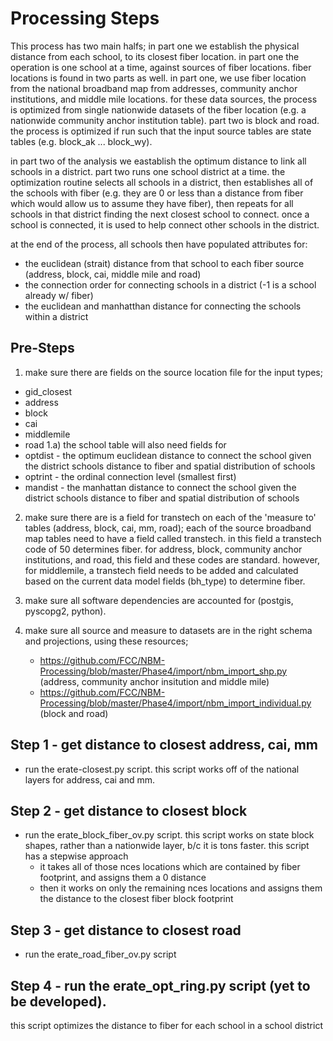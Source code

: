 Processing Steps
================
This process has two main halfs;  in part one we establish the physical distance from each school, to its closest fiber location.  in part one the operation is one school at a time, against sources of fiber locations.  fiber locations is found in two parts as well.  in part one, we use fiber location from the national broadband map from addresses, community anchor institutions, and middle mile locations.  for these data sources, the process is optimized from single nationwide datasets of the fiber location (e.g. a nationwide community anchor institution table).  part two is block and road.  the process is optimized if run such that the input source tables are state tables (e.g. block_ak ... block_wy).   

in part two of the analysis we eastablish the optimum distance to link all schools in a district.  part two runs one school district at a time.  the optimization routine selects all schools in a district, then establishes all of the schools with fiber (e.g. they are 0 or less than a distance from fiber which would allow us to assume they have fiber), then repeats for all schools in that district finding the next closest school to connect.  once a school is connected, it is used to help connect other schools in the district.

at the end of the process, all schools then have populated attributes for:
- the euclidean (strait) distance from that school to each fiber source (address, block, cai, middle mile and road)
- the connection order for connecting schools in a district (-1 is a school already w/ fiber)
- the euclidean and manhatthan distance for connecting the schools within a district



Pre-Steps
---------

1) make sure there are fields on the source location file for the input types; 
- gid_closest
- address
- block
- cai
- middlemile
- road
1.a) the school table will also need fields for 
- optdist - the optimum euclidean distance to connect the school given the district schools distance to fiber and spatial distribution of schools
- optrint - the ordinal connection level (smallest first)
- mandist - the manhattan distance to connect the school given the district schools distance to fiber and spatial distribution of schools


2) make sure there are is a field for transtech on each of the 'measure to' tables (address, block, cai, mm, road);  each of the source broadband map tables need to have a field called transtech.  in this field a transtech code of 50 determines fiber.  for address, block, community anchor institutions, and road, this field and these codes are standard.  however, for middlemile, a transtech field needs to be added and calculated based on the current data model fields (bh_type) to determine fiber.

3) make sure all software dependencies are accounted for (postgis, pyscopg2, python).

4) make sure all source and measure to datasets are in the right schema and projections, using these resources;
    - https://github.com/FCC/NBM-Processing/blob/master/Phase4/import/nbm_import_shp.py (address, community anchor insitution and middle mile)
    - https://github.com/FCC/NBM-Processing/blob/master/Phase4/import/nbm_import_individual.py (block and road)


Step 1 - get distance to closest address, cai, mm
------
- run the erate-closest.py script.  this script works off of the national layers for address, cai and mm.


Step 2 - get distance to closest block
------
- run the erate_block_fiber_ov.py script.  this script works on state block shapes, rather than a nationwide layer, b/c it is tons faster. this script has a stepwise approach
  - it takes all of those nces locations which are contained by fiber footprint, and assigns them a 0 distance
  - then it works on only the remaining nces locations and assigns them the distance to the closest fiber block footprint


Step 3 - get distance to closest road
------
- run the erate_road_fiber_ov.py script 


Step 4 - run the erate_opt_ring.py script (yet to be developed).  
------
this script optimizes the distance to fiber for each school in a school district
